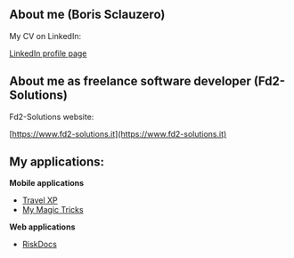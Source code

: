 ## About me (Boris Sclauzero)

My CV on LinkedIn:

[LinkedIn profile page](https://www.linkedin.com/in/borissclauzero/)

## About me as freelance software developer (Fd2-Solutions)

Fd2-Solutions website:

[https://www.fd2-solutions.it](https://www.fd2-solutions.it)


## My applications:

**Mobile applications**

* [Travel XP](./my-apps/travel-xp/index.html)
* [My Magic Tricks](./my-apps/my-magic-tricks/index.html)

**Web applications**

* [RiskDocs](https://www.riskdocs.eu)